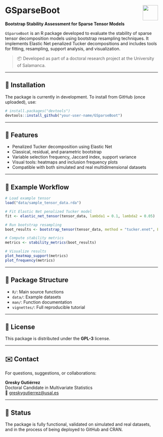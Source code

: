 
# GSparseBoot <img src="https://www.r-project.org/logo/Rlogo.png" align="right" height="50" />

**Bootstrap Stability Assessment for Sparse Tensor Models**

`GSparseBoot` is an R package developed to evaluate the stability of sparse tensor decomposition models using bootstrap resampling techniques. It implements Elastic Net penalized Tucker decompositions and includes tools for fitting, resampling, support analysis, and visualization.

> 📦 Developed as part of a doctoral research project at the University of Salamanca.

---

## 🔧 Installation

The package is currently in development. To install from GitHub (once uploaded), use:

```r
# install.packages("devtools")
devtools::install_github("your-user-name/GSparseBoot")
```

---

## 📘 Features

- Penalized Tucker decomposition using Elastic Net
- Classical, residual, and parametric bootstrap
- Variable selection frequency, Jaccard index, support variance
- Visual tools: heatmaps and inclusion frequency plots
- Compatible with both simulated and real multidimensional datasets

---

## 🚀 Example Workflow

```r
# Load example tensor
load("data/sample_tensor_data.rda")

# Fit Elastic Net penalized Tucker model
fit <- elastic_net_tensor(tensor_data, lambda1 = 0.1, lambda2 = 0.05)

# Run bootstrap resampling
boot_results <- bootstrap_tensor(tensor_data, method = "tucker.enet", B = 100)

# Compute stability metrics
metrics <- stability_metrics(boot_results)

# Visualize results
plot_heatmap_support(metrics)
plot_frequency(metrics)
```

---

## 📂 Package Structure

- `R/`: Main source functions
- `data/`: Example datasets
- `man/`: Function documentation
- `vignettes/`: Full reproducible tutorial

---

## 📄 License

This package is distributed under the **GPL-3** license.

---

## ✉️ Contact

For questions, suggestions, or collaborations:

**Gresky Gutiérrez**  
Doctoral Candidate in Multivariate Statistics  
📧 greskygutierrez@usal.es

---

## 🧪 Status

The package is fully functional, validated on simulated and real datasets, and in the process of being deployed to GitHub and CRAN.
